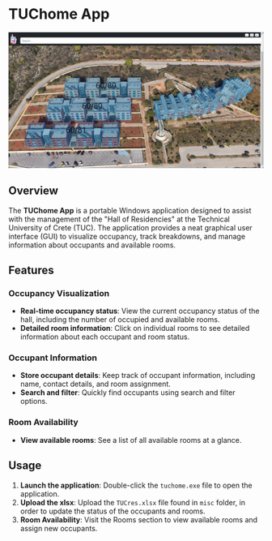 # TUChome App

![TUC home app Image](misc/tuc-home.png)

## Overview

The **TUChome App** is a portable Windows application designed to assist with the management of the "Hall of Residencies" at the Technical University of Crete (TUC). The application provides a neat graphical user interface (GUI) to visualize occupancy, track breakdowns, and manage information about occupants and available rooms.

## Features

### Occupancy Visualization

- **Real-time occupancy status**: View the current occupancy status of the hall, including the number of occupied and available rooms.
- **Detailed room information**: Click on individual rooms to see detailed information about each occupant and room status.

### Occupant Information

- **Store occupant details**: Keep track of occupant information, including name, contact details, and room assignment.
- **Search and filter**: Quickly find occupants using search and filter options.

### Room Availability

- **View available rooms**: See a list of all available rooms at a glance.

## Usage

1. **Launch the application**: Double-click the `tuchome.exe` file to open the application.
2. **Upload the xlsx**: Upload the `TUCres.xlsx` file found in `misc` folder, in order to update the status of the occupants and rooms.
3. **Room Availability**: Visit the Rooms section to view available rooms and assign new occupants.
